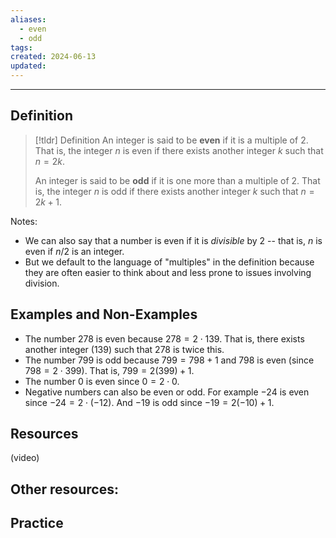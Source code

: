 ```yaml
---
aliases:
  - even
  - odd
tags: 
created: 2024-06-13
updated:
---
```

---
## Definition 

> [!tldr] Definition
> An integer is said to be **even** if it is a multiple of 2. That is, the integer $n$ is even if there exists another integer $k$ such that $n = 2k$. 
> 
> An integer is said to be **odd** if it is one more than a multiple of 2. That is, the integer $n$ is odd if there exists another integer $k$ such that $n = 2k+1$. 

Notes: 
- We can also say that a number is even if it is *divisible* by 2 -- that is, $n$ is even if $n/2$ is an integer. 
- But we default to the language of "multiples" in the definition because they are often easier to think about and less prone to issues involving division. 

## Examples and Non-Examples

- The number $278$ is even because $278 = 2 \cdot 139$. That is, there exists another integer ($139$) such that $278$ is twice this. 
- The number $799$ is odd because $799 = 798 + 1$ and $798$ is even (since $798 = 2 \cdot 399$). That is, $799 = 2(399) + 1$. 
- The number $0$ is even since $0 = 2 \cdot 0$. 
- Negative numbers can also be even or odd. For example $-24$ is even since $-24 = 2 \cdot (-12)$. And $-19$ is odd since $-19 = 2(-10) + 1$. 

## Resources 

(video)

Other resources: 
- 

## Practice 
